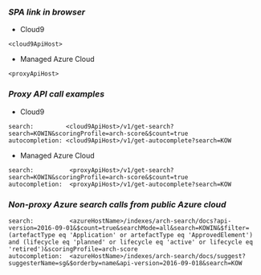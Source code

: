 ### _SPA link in browser_
* Cloud9
```
<cloud9ApiHost>
```
* Managed Azure Cloud
```
<proxyApiHost>
```

### _Proxy API call examples_
* Cloud9
```
search:         <cloud9ApiHost>/v1/get-search?search=KOWIN&scoringProfile=arch-score&$count=true
autocompletion: <cloud9ApiHost>/v1/get-autocomplete?search=KOW
```
* Managed Azure Cloud
```
search:          <proxyApiHost>/v1/get-search?search=KOWIN&scoringProfile=arch-score&$count=true
autocompletion:  <proxyApiHost>/v1/get-autocomplete?search=KOW
```

### _Non-proxy Azure search calls from public Azure cloud_
```
search:          <azureHostName>/indexes/arch-search/docs?api-version=2016-09-01&$count=true&searchMode=all&search=KOWIN&$filter=(artefactType eq 'Application' or artefactType eq 'ApprovedElement') and (lifecycle eq 'planned' or lifecycle eq 'active' or lifecycle eq 'retired')&scoringProfile=arch-score
autocompletion:  <azureHostName>/indexes/arch-search/docs/suggest?suggesterName=sg&$orderby=name&api-version=2016-09-018&search=KOW
```
